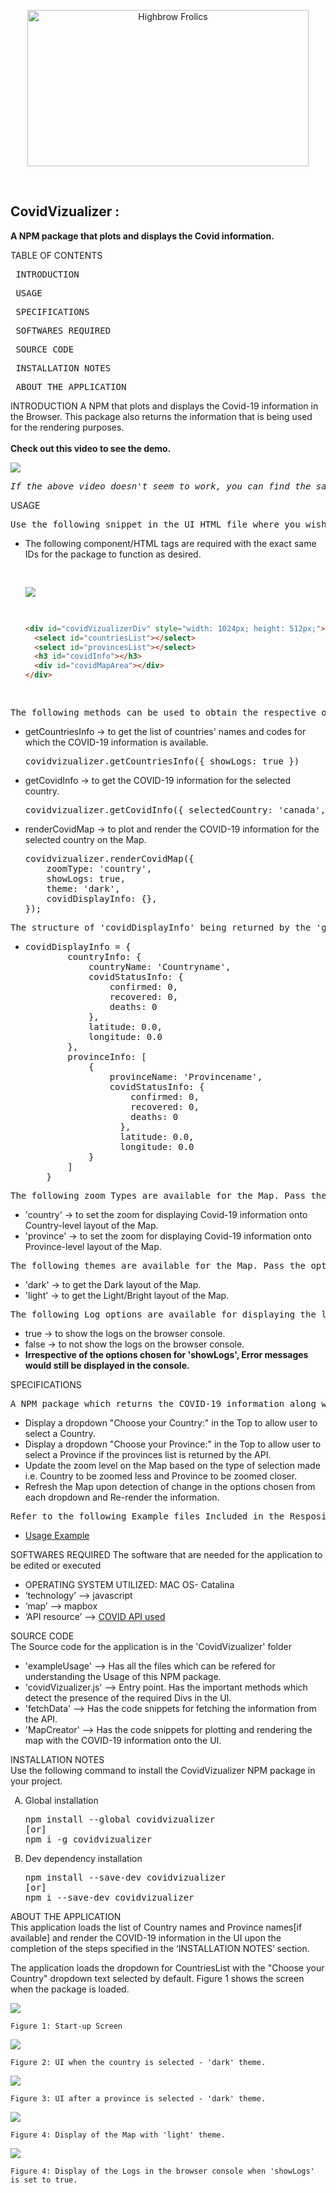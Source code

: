 <p align="center">
  <img width="450" height="250" alt="Highbrow Frolics" src="readme_figs/FullLogo.png">
</p>
</br>
<h2>CovidVizualizer :</h2>
<b>A NPM package that plots and displays the Covid information.</b>

TABLE OF CONTENTS

 <pre> INTRODUCTION </pre>
<pre> USAGE </pre>
<pre> SPECIFICATIONS </pre>
<pre> SOFTWARES REQUIRED </pre>
<pre> SOURCE CODE </pre>
<pre> INSTALLATION NOTES </pre>
<pre> ABOUT THE APPLICATION </pre>

INTRODUCTION
A NPM that plots and displays the Covid-19 information in the Browser. This package also returns the information that is being used for the rendering purposes.
<br><br>
<b>Check out this video to see the demo.</b>

[![](http://img.youtube.com/watch/vi/t9d-gSbb9cw&ab_channel=HighbrowFrolics/0.jpg)](https://www.youtube.com/watch?v=t9d-gSbb9cw&ab_channel=HighbrowFrolics)

<pre><i>If the above video doesn't seem to work, you can find the same clip of Demo at (~/readme_figs/DemoVideos/CovidExtensionDemo.mp4) location.</i></pre>

USAGE

<pre>Use the following snippet in the UI HTML file where you wish the map to be rendered.</pre>
<ul>
<li>The following component/HTML tags are required with the exact same IDs for the package to function as desired.
<pre>

![](readme_figs/fig6.png)

```html
<div id="covidVizualizerDiv" style="width: 1024px; height: 512px;">
  <select id="countriesList"></select>
  <select id="provincesList"></select>
  <h3 id="covidInfo"></h3>
  <div id="covidMapArea"></div>
</div>
```

</pre>
</li>
</ul>
<pre>The following methods can be used to obtain the respective outcome.</pre>
<ul>
<li>getCountriesInfo -> to get the list of countries' names and codes for which the COVID-19 information is available.
<pre>
covidvizualizer.getCountriesInfo({ showLogs: true })
</pre>
</li>
<li>getCovidInfo -> to get the COVID-19 information for the selected country. 
<pre>
covidvizualizer.getCovidInfo({ selectedCountry: 'canada', showLogs: true })
</pre>
</li>
<li>renderCovidMap -> to plot and render the COVID-19 information for the selected country on the Map.
<pre>
covidvizualizer.renderCovidMap({
    zoomType: 'country',
    showLogs: true,
    theme: 'dark',
    covidDisplayInfo: {},
});
</pre> 
</li>
</ul>

<pre>The structure of 'covidDisplayInfo' being returned by the 'getCovidInfo' method is as follows:</pre>
<ul>
<li>
<pre>
covidDisplayInfo = {
        countryInfo: {
            countryName: 'Countryname',
            covidStatusInfo: {
                confirmed: 0,
                recovered: 0,
                deaths: 0
            },
            latitude: 0.0,
            longitude: 0.0
        },
        provinceInfo: [
            {
                provinceName: 'Provincename',
                covidStatusInfo: {
                    confirmed: 0,
                    recovered: 0,
                    deaths: 0
                  },
                  latitude: 0.0,
                  longitude: 0.0
            }
        ]
    }
</pre>
</li>
</ul>

<pre>The following zoom Types are available for the Map. Pass the option 'zoomType' with one of the following two options:</pre>
<ul>
<li>'country' -> to set the zoom for displaying Covid-19 information onto Country-level layout of the Map. </li>
<li>'province' -> to set the zoom for displaying Covid-19 information onto Province-level layout of the Map. </li>
</ul>

<pre>The following themes are available for the Map. Pass the option 'theme' with one of the following two options:</pre>
<ul>
<li>'dark' -> to get the Dark layout of the Map. </li>
<li>'light' -> to get the Light/Bright layout of the Map. </li>
</ul>

<pre>The following Log options are available for displaying the logs on the browser console. Pass the option 'showLogs' with one of the following two options:</pre>
<ul>
<li>true -> to show the logs on the browser console. </li>
<li>false -> to not show the logs on the browser console. </li>
<li><b> Irrespective of the options chosen for 'showLogs', Error messages would still be displayed in the console. </b></li>
</ul>

SPECIFICATIONS

 <pre>A NPM package which returns the COVID-19 information along with Countries List and Provinces List. It also accepts the Country and Province (if available), then creates the Map to be displayed with COVID-19 information in the region.</pre>
<ul>
<li> Display a dropdown "Choose your Country:" in the Top to allow user to select a Country.</li>
<li> Display a dropdown "Choose your Province:" in the Top to allow user to select a Province if the provinces list is returned by the API.</li>
<li> Update the zoom level on the Map based on the type of selection made i.e. Country to be zoomed less and Province to be zoomed closer.</li>
<li> Refresh the Map upon detection of change in the options chosen from each dropdown and Re-render the information.</li>
</ul>
<pre>Refer to the following Example files Included in the Respository:</pre>
<ul>
<li> <a href='./exampleUsage'>Usage Example</a> </li>
</ul>

SOFTWARES REQUIRED
The software that are needed for the application to be edited or executed

<ul>
<li> OPERATING SYSTEM UTILIZED: MAC OS- Catalina </li>
<li> ‘technology’ --> javascript</li>
<li> ‘map’ --> mapbox</li>
<li> ‘API resource’ --> <a href="https://documenter.getpostman.com/view/10808728/SzS8rjbc#9739c95f-ef1d-489b-97a9-0a6dfe2f74d8">COVID API used</a></li>
</ul>

SOURCE CODE\
 The Source code for the application is in the 'CovidVizualizer' folder

<ul>
<li> 'exampleUsage' --> Has all the files which can be refered for understanding the Usage of this NPM package.</li>
<li> 'covidVizualizer.js' --> Entry point. Has the important methods which detect the presence of the required Divs in the UI.</li>
<li> 'fetchData' --> Has the code snippets for fetching the information from the API.</li>
<li> 'MapCreator' --> Has the code snippets for plotting and rendering the map with the COVID-19 information onto the UI.</li>
</ul>

INSTALLATION NOTES\
 Use the following command to install the CovidVizualizer NPM package in your project.

<ol type="A">
<li> Global installation
<pre>
npm install --global covidvizualizer
[or]
npm i -g covidvizualizer
</pre> 
</li>
<li> Dev dependency installation
<pre>
npm install --save-dev covidvizualizer
[or]
npm i --save-dev covidvizualizer
</pre> 
 </li>
</ol>

ABOUT THE APPLICATION\
 This application loads the list of Country names and Province names[if available] and render the COVID-19 information in the UI upon the completion of the steps specified in the ‘INSTALLATION NOTES’ section.

The application loads the dropdown for CountriesList with the "Choose your Country" dropdown text selected by default. Figure 1 shows the screen when the package is loaded.

![](readme_figs/fig1.png)

    Figure 1: Start-up Screen

![](readme_figs/fig2.png)

    Figure 2: UI when the country is selected - 'dark' theme.

![](readme_figs/fig3.png)

    Figure 3: UI after a province is selected - 'dark' theme.

![](readme_figs/fig4.png)

    Figure 4: Display of the Map with 'light' theme.

![](readme_figs/fig5.png)

    Figure 4: Display of the Logs in the browser console when 'showLogs' is set to true.

